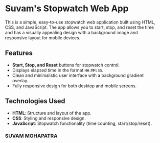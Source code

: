 # Suvam's Stopwatch Web App

This is a simple, easy-to-use stopwatch web application built using HTML, CSS, and JavaScript. The app allows you to start, stop, and reset the time and has a visually appealing design with a background image and responsive layout for mobile devices.

## Features

- **Start, Stop, and Reset** buttons for stopwatch control.
- Displays elapsed time in the format `HH:MM:SS`.
- Clean and minimalistic user interface with a background gradient overlay.
- Fully responsive design for both desktop and mobile screens.



## Technologies Used

- **HTML**: Structure and layout of the app.
- **CSS**: Styling and responsive design.
- **JavaScript**: Stopwatch functionality (time counting, start/stop/reset).



### SUVAM MOHAPATRA ###
